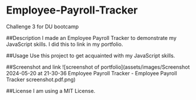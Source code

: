 # Employee-Payroll-Tracker

Challenge 3 for DU bootcamp

##Description
I made an Employee Payroll Tracker to demonstrate my JavaScript skills. I did this to link in my portfolio.

##Usage
Use this project to get acquainted with my JavaScript skills.

##Screenshot and link
![screenshot of portfolio](assets/images/Screenshot 2024-05-20 at 21-30-36 Employee Payroll Tracker - Employee Payroll Tracker screenshot.pdf.png)

##License
I am using a MIT License.

